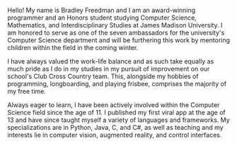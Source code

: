 Hello!
My name is Bradley Freedman and I am an award-winning programmer and 
an Honors student studying Computer Science, Mathematics, and Interdisciplinary 
Studies at James Madison University. I am honored to serve as one of the seven 
ambassadors for the university's Computer Science department and will be furthering 
this work by mentoring children within the field in the coming winter.

I have always valued the work-life balance and as such take equally as much pride 
as I do in my studies in my pursuit of improvement on our school's Club Cross Country 
team. This, alongside my hobbies of programming, longboarding, and playing frisbee, 
comprises the majority of my free time.

Always eager to learn, I have been actively involved within the Computer Science field 
since the age of 11. I published my first viral app at the age of 13 and have since 
taught myself a variety of languages and frameworks. My specializations are in Python, 
Java, C, and C#, as well as teaching and my interests lie in computer vision, augmented reality, and control interfaces.
